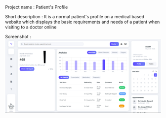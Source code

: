 Project name : Patient's Profile

Short description : It is a normal patient's profile on a medical based website which displays the basic requirements and needs of a patient when visiting to a doctor online 

Screenshot : ![alt text](image-2.png)